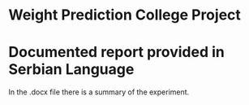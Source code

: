 # Weight Prediction College Project

# Documented report provided in Serbian Language
In the .docx file there is a summary of the experiment.
